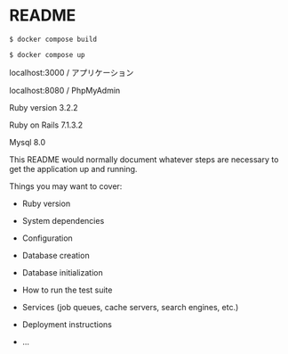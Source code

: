 # README

`$ docker compose build`

`$ docker compose up`

localhost:3000 / アプリケーション

localhost:8080 / PhpMyAdmin

Ruby version 3.2.2

Ruby on Rails 7.1.3.2

Mysql 8.0

This README would normally document whatever steps are necessary to get the
application up and running.

Things you may want to cover:

* Ruby version

* System dependencies

* Configuration

* Database creation

* Database initialization

* How to run the test suite

* Services (job queues, cache servers, search engines, etc.)

* Deployment instructions

* ...
